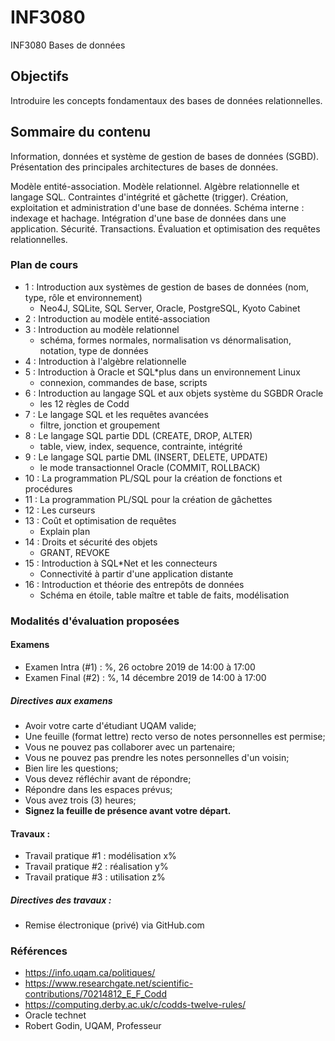 # INF3080
INF3080 Bases de données

## Objectifs
Introduire les concepts fondamentaux des bases de données relationnelles.

## Sommaire du contenu
Information, données et système de gestion de bases de données (SGBD). Présentation des principales architectures de bases de données.

Modèle entité-association. Modèle relationnel. Algèbre relationnelle et langage SQL. Contraintes d'intégrité et gâchette (trigger). Création, exploitation et administration d'une base de données. Schéma interne : indexage et hachage. Intégration d'une base de données dans une application. Sécurité. Transactions. Évaluation et optimisation des requêtes relationnelles.

### Plan de cours
+  1 : Introduction aux systèmes de gestion de bases de données (nom, type, rôle et environnement)
   - Neo4J, SQLite, SQL Server, Oracle, PostgreSQL, Kyoto Cabinet
+  2 : Introduction au modèle entité-association
+  3 : Introduction au modèle relationnel
   - schéma, formes normales, normalisation vs dénormalisation, notation, type de données
+  4 : Introduction à l'algèbre relationnelle
+  5 : Introduction à Oracle et SQL*plus dans un environnement Linux
   - connexion, commandes de base, scripts
+  6 : Introduction au langage SQL et aux objets système du SGBDR Oracle
   - les 12 règles de Codd
+  7 : Le langage SQL et les requêtes avancées
   - filtre, jonction et groupement
+  8 : Le langage SQL partie DDL (CREATE, DROP, ALTER) 
   - table, view, index, sequence, contrainte, intégrité
+  9 : Le langage SQL partie DML (INSERT, DELETE, UPDATE)
   - le mode transactionnel Oracle (COMMIT, ROLLBACK)
+ 10 : La programmation PL/SQL pour la création de fonctions et procédures
+ 11 : La programmation PL/SQL pour la création de gâchettes
+ 12 : Les curseurs
+ 13 : Coût et optimisation de requêtes
  - Explain plan
+ 14 : Droits et sécurité des objets
  - GRANT, REVOKE
+ 15 : Introduction à SQL*Net et les connecteurs
   - Connectivité à partir d'une application distante
+ 16 : Introduction et théorie des entrepôts de données
  - Schéma en étoile, table maître et table de faits, modélisation
  
### Modalités d'évaluation proposées 

#### Examens
 + Examen Intra (#1) : %, 26 octobre 2019 de 14:00 à 17:00
 + Examen Final (#2) : %, 14 décembre 2019 de 14:00 à 17:00

##### Directives aux examens
 + Avoir votre carte d'étudiant UQAM valide;
 + Une feuille (format lettre) recto verso de notes personnelles est permise;
 + Vous ne pouvez pas collaborer avec un partenaire;
 + Vous ne pouvez pas prendre les notes personnelles d'un voisin;
 + Bien lire les questions;
 + Vous devez réfléchir avant de répondre;
 + Répondre dans les espaces prévus;
 + Vous avez trois (3) heures;
 + **Signez la feuille de présence avant votre départ.**
 
#### Travaux :
 + Travail pratique #1 : modélisation x%
 + Travail pratique #2 : réalisation y%
 + Travail pratique #3 : utilisation z%
 
##### Directives des travaux :
 + Remise électronique (privé) via GitHub.com

### Références
 - https://info.uqam.ca/politiques/
 - https://www.researchgate.net/scientific-contributions/70214812_E_F_Codd
 - https://computing.derby.ac.uk/c/codds-twelve-rules/
 - Oracle technet
 - Robert Godin, UQAM, Professeur
